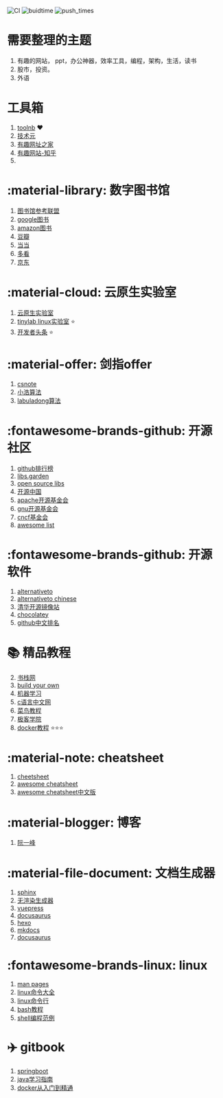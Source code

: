 ![CI](https://github.com/yunwan1x/my-document/actions/workflows/documentation.yml/badge.svg) ![buidtime](https://img.shields.io/badge/build_time-09/12_12:47:58-519dd9.svg) ![push_times](https://img.shields.io/badge/push_times-191-orange.svg)


# 需要整理的主题

1. 有趣的网站， ppt，办公神器，效率工具，编程，架构，生活，读书
2. 股市，投资。
3. 外语

# 工具箱

1. [toolnb](http://www.toolnb.com/tools/logo.html?no_https) ❤️
2. [技术元](http://51otech.com/index)
3. [有趣网址之家](https://youquhome.com/)
4. [有趣网站-知乎](https://www.zhihu.com/question/19595234)
5.

# :material-library: 数字图书馆

1. [图书馆参考联盟](http://www.ucdrs.superlib.net/)
2. [google图书](https://books.google.com/)
3. [amazon图书](https://www.amazon.cn/s?k=linux&dc&__mk_zh_CN=%E4%BA%9A%E9%A9%AC%E9%80%8A%E7%BD%91%E7%AB%99&qid=1603986376&ref=sr_ex_n_0)
4. [豆瓣](https://book.douban.com/)
5. [当当](http://book.dangdang.com/)
6. [多看](https://www.duokan.com/list/6-1)
7. [京东](https://channel.jd.com/1713-3287.html)

# :material-cloud: 云原生实验室

1. [云原生实验室](https://mp.weixin.qq.com/s/gL8lczips-VjZBM0cy109g)
2. [tinylab linux实验室](http://tinylab.org/) ⭐️
3. [开发者头条](https://toutiao.io/posts/hot/7) :star:

# :material-offer: 剑指offer

1. [csnote](https://www.cyc2018.xyz/)
2. [小浩算法](https://github.com/geekxh/hello-algorithm)
3. [labuladong算法](https://github.com/labuladong/fucking-algorithm)

# :fontawesome-brands-github: 开源社区

1. [github排行榜](https://www.githubs.cn/top)
2. [libs.garden](https://libs.garden/)
3. [open source libs](https://opensourcelibs.com/)
4. [开源中国](https://www.oschina.net/project)
5. [apache开源基金会](https://www.apache.org/)
6. [gnu开源基金会](https://www.gnu.org/software/software.zh-cn.html)
7. [cncf基金会](https://www.cncf.io/projects/)
8. [awesome list](https://github.com/sindresorhus/awesome#programming-languages)

# :fontawesome-brands-github: 开源软件

1. [alternativeto](https://alternativeto.net/)
2. [alternativeto chinese](https://zh.altapps.net/)
3. [清华开源镜像站](https://mirrors.tuna.tsinghua.edu.cn/)
4. [chocolatey](https://chocolatey.org/)
5. [github中文排名](https://github.com/kon9chunkit/GitHub-Chinese-Top-Charts)

# :books: 精品教程

2. [书栈网](https://www.bookstack.cn/)
3. [build your own](https://github.com/danistefanovic/build-your-own-x)
4. [机器学习](https://github.com/d2l-ai/d2l-zh)
5. [c语言中文网](http://c.biancheng.net/)
6. [菜鸟教程](https://www.runoob.com/)
7. [极客学院](https://wiki.jikexueyuan.com/)
8. [docker教程](https://yeasy.gitbook.io/docker_practice/) ⭐️⭐️⭐️

# :material-note: cheatsheet

1. [cheetsheet](https://cheatography.com/)
2. [awesome cheatsheet](https://github.com/LeCoupa/awesome-cheatsheets)
3. [awesome cheatsheet中文版](https://github.com/yunwan1x/awesome-cheatsheets)

# :material-blogger: 博客

1. [阮一峰](https://www.ruanyifeng.com/blog/archives.html)

# :material-file-document: 文档生成器

1. [sphinx](https://iridescent.ink/HowToMakeDocs/Basic/intro.html)
2. [无渲染生成器](https://docsify.js.org/#/)
3. [vuepress](https://vuepress.vuejs.org/zh/guide/#%E5%AE%83%E6%98%AF%E5%A6%82%E4%BD%95%E5%B7%A5%E4%BD%9C%E7%9A%84)
4. [docusaurus](https://www.docusaurus.cn/docs)
5. [hexo](https://hexo.io/zh-cn/docs/)
6. [mkdocs](https://www.mkdocs.org/)
7. [docusaurus](https://www.docusaurus.cn/)

# :fontawesome-brands-linux:  linux

1. [man pages](https://linux.die.net/)
2. [linux命令大全](https://wangchujiang.com/linux-command/#!kw=sed)
3. [linux命令行](https://linuxtools-rst.readthedocs.io/zh_CN/latest/base/index.html)
4. [bash教程](https://wangdoc.com/bash/intro.html)
5. [shell编程范例](https://tinylab-1.gitbook.io/shellbook/)

# ✈️ gitbook

1. [springboot](https://jack80342.gitbook.io/spring-boot/iv.-spring-boot-features)
2. [java学习指南](https://yunlzheng.gitbook.io/prometheus-book/)
3. [docker从入门到精通](https://yeasy.gitbook.io/docker_practice/)
